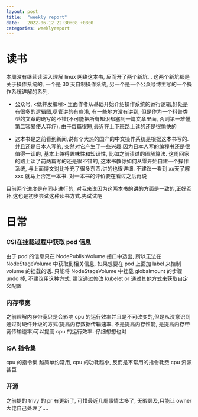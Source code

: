 ```yaml
---
layout: post
title:  "weekly report"
date:   2022-06-12 22:30:08 +0800
categories: weeklyreport
---
```


# 读书

本周没有继续读深入理解 linux 网络这本书, 反而开了两个新坑... 这两个新坑都是关于操作系统的, 一个是 30 天自制操作系统, 另一个是一个公众号博主写的一个操作系统详解的系列, 

- 公众号, <低并发编程> 里面作者从基础开始介绍操作系统的运行逻辑,好处是有很多的逻辑图,尽管讲的有些浅, 有一些地方没有讲到, 但是作为一个科普类型的文章的确写的不错(不可能把所有知识都塞到一篇文章里面, 否则第一难懂, 第二容易使人弃疗). 由于每篇很短,最近在上下班路上读的还是很愉快的

- 这本书是之前看到新闻,说有个大热的国产的中文操作系统是根据这本书写的. 并且还是日本人写的, 突然对它产生了一些兴趣.因为日本人写的编程书还是很值得一读的, 基本上兼得趣味性和知识性, 比如之前读过的图解算法. 这周回家的路上读了前两篇写的还是很不错的, 这本书教你如何从零开始自建一个操作系统, 与上面博文对比补充了很多东西.讲的也很详细. 不建议一看到 xx天了解 xxx 就马上否定一本书. 对一本书的评价要在看过之后再说

目前两个进度是在同步进行的, 对我来说因为这两本书的讲的方面是一致的,正好互补.这也是初步尝试这种读书方式.先试试吧


# 日常

### CSI在挂载过程中获取 pod 信息

由于 pod 的信息只在  NodePublishVolume 接口中透出, 所以无法在 NodeStageVolume 中获取到相关信息. 如果想要在 pod 上面加 label 来控制 volume 的挂载的话. 只能将 NodeStageVolume 中挂载 globalmount 的步骤 undo 掉, 不建议用这种方式. 建议通过修改 kubelet or 通过其他方式来获取自定义配置


### 内存带宽

之前理解内存带宽只是会影响 cpu 的运行效率并且是不可改变的,但是从没意识到通过对硬件升级的方式(提高内存数据传输速率, 不是提高内存性能, 是提高内存带宽传输速率)可以提高 cpu 的运行效率. 仔细想想也对


### ISA 指令集

cpu 的指令集 越简单约常用, cpu 的功耗越小, 反而是不常用的指令耗费 cpu 资源甚巨

### 开源

之前提的 trivy 的 pr 有更新了, 可惜最近几周事情太多了, 无暇顾及,只能让 owner 大佬自己处理了....